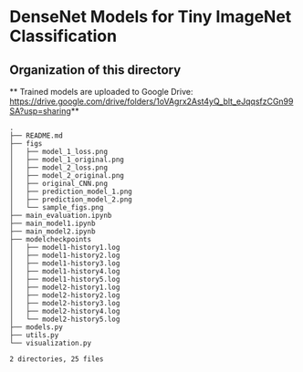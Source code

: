 # DenseNet Models for Tiny ImageNet Classification
## Organization of this directory
** Trained models are uploaded to Google Drive: https://drive.google.com/drive/folders/1oVAgrx2Ast4yQ_blt_eJqqsfzCGn99SA?usp=sharing**

```
.
├── README.md
├── figs
│   ├── model_1_loss.png
│   ├── model_1_original.png
│   ├── model_2_loss.png
│   ├── model_2_original.png
│   ├── original_CNN.png
│   ├── prediction_model_1.png
│   ├── prediction_model_2.png
│   └── sample_figs.png
├── main_evaluation.ipynb
├── main_model1.ipynb
├── main_model2.ipynb
├── modelcheckpoints
│   ├── model1-history1.log
│   ├── model1-history2.log
│   ├── model1-history3.log
│   ├── model1-history4.log
│   ├── model1-history5.log
│   ├── model2-history1.log
│   ├── model2-history2.log
│   ├── model2-history3.log
│   ├── model2-history4.log
│   └── model2-history5.log
├── models.py
├── utils.py
└── visualization.py

2 directories, 25 files

```
